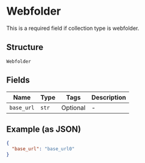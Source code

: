 
# Webfolder

This is a required field if collection type is webfolder.

## Structure

`Webfolder`

## Fields

| Name | Type | Tags | Description |
|  --- | --- | --- | --- |
| `base_url` | `str` | Optional | - |

## Example (as JSON)

```json
{
  "base_url": "base_url0"
}
```

